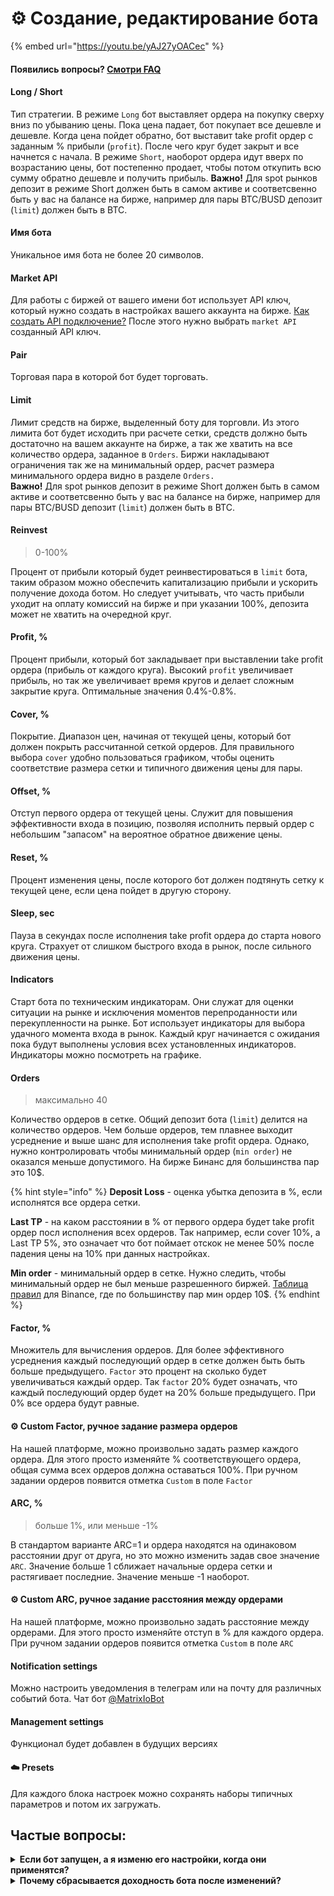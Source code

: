 # ⚙️ Создание, редактирование бота

{% embed url="https://youtu.be/yAJ27yOACec" %}

#### Появились вопросы? [Смотри FAQ](sozdanie-redaktirovanie-bota.md#chastye-voprosy)

#### Long / Short

Тип стратегии. В режиме `Long` бот выставляет ордера на покупку сверху вниз по убыванию цены. Пока цена падает, бот покупает все дешевле и дешевле. Когда цена пойдет обратно, бот выставит take profit ордер с заданным % прибыли (`profit`). После чего круг будет закрыт и все начнется с начала. В режиме `Short`, наоборот ордера идут вверх по возрастанию цены, бот постепенно продает, чтобы потом откупить всю сумму обратно дешевле и получить прибыль. **Важно!** Для spot рынков депозит в режиме Short должен быть в самом активе и соответсвенно быть у вас на балансе на бирже, например для пары BTC/BUSD депозит (`limit`) должен быть в BTC. &#x20;

#### Имя бота

Уникальное имя бота не более 20 символов.

#### Market API

Для работы с биржей от вашего имени бот использует API ключ, который нужно создать в настройках вашего аккаунта на бирже. [Как создать API подключение?](https://www.binance.com/ru/support/faq/how-to-create-api-360002502072) После этого нужно выбрать `market API` созданный API ключ.&#x20;

#### Pair

Торговая пара в которой бот будет торговать.

#### Limit

Лимит средств на бирже, выделенный боту для торговли. Из этого лимита бот будет исходить при расчете сетки, средств должно быть достаточно на вашем аккаунте на бирже, а так же хватить на все количество ордера, заданное в `Orders`. Биржи накладывают ограничения так же на минимальный ордер, расчет размера минимального ордера видно в разделе `Orders.` \
**Важно!** Для spot рынков депозит в режиме Short должен быть в самом активе и соответсвенно быть у вас на балансе на бирже, например для пары BTC/BUSD депозит (`limit`) должен быть в BTC.&#x20;

#### Reinvest

> 0-100%

Процент от прибыли который будет реинвестироваться в `limit` бота, таким образом можно обеспечить капитализацию прибыли и ускорить получение дохода ботом. Но следует учитывать, что часть прибыли уходит на оплату комиссий на бирже и при указании 100%, депозита может не хватить на очередной круг.&#x20;

#### Profit, %

Процент прибыли, который бот закладывает при выставлении take profit ордера (прибыль от каждого круга). Высокий `profit` увеличивает прибыль, но так же увеличивает время кругов и делает сложным закрытие круга. Оптимальные значения 0.4%-0.8%.

#### Cover, %

Покрытие. Диапазон цен, начиная от текущей цены, который бот должен покрыть рассчитанной сеткой ордеров. Для правильного выбора `cover` удобно пользоваться графиком, чтобы оценить соответствие размера сетки и типичного движения цены для пары.

#### Offset, %   &#x20;

Отступ первого ордера от текущей цены. Служит для повышения эффективности входа в позицию, позволяя исполнить первый ордер с небольшим "запасом" на вероятное обратное движение цены.

#### Reset, %    &#x20;

Процент изменения цены, после которого бот должен подтянуть сетку к текущей цене, если цена пойдет в другую сторону.&#x20;

#### Sleep, sec

Пауза в секундах после исполнения take profit ордера до старта нового круга. Страхует от слишком быстрого входа в рынок, после сильного движения цены.&#x20;

#### Indicators

Старт бота по техническим индикаторам. Они служат для оценки ситуации на рынке и исключения моментов перепроданности или перекупленности на рынке. Бот использует индикаторы для выбора удачного момента входа в рынок. Каждый круг начинается с ожидания пока будут выполнены условия всех установленных индикаторов. Индикаторы можно посмотреть на графике.  &#x20;

#### Orders

> максимально 40

Количество ордеров в сетке. Общий депозит бота (`limit`) делится на количество ордеров. Чем больше ордеров, тем плавнее выходит усреднение и выше шанс для исполнения take profit ордера. Однако, нужно контролировать чтобы минимальный ордер (`min order`) не оказался меньше допустимого. На бирже Бинанс для большинства пар это 10$.

{% hint style="info" %}
**Deposit Loss** - оценка убытка депозита в %, если исполнятся все ордера сетки.

**Last TP** -  на каком расстоянии в % от первого ордера будет take profit ордер посл исполнения всех ордеров. Так например, если cover 10%, а Last TP 5%, это означает что бот поймает отскок не менее 50% после падения цены на 10% при данных настройках.&#x20;

**Min order** - минимальный ордер в сетке. Нужно следить, чтобы минимальный ордер не был меньше разрешенного биржей. [Таблица правил](https://www.binance.com/en/trade-rule) для Binance, где по большинству пар мин ордер 10$.
{% endhint %}

#### Factor, %

Множитель для вычисления ордеров. Для более эффективного усреднения каждый последующий ордер в сетке должен быть быть больше предыдущего. `Factor` это процент на сколько будет увеличиваться каждый ордер. Так `factor` 20% будет означать, что каждый последующий ордер будет на 20% больше предыдущего. При 0% все ордера будут равные.&#x20;

#### ⚙️ Custom Factor, ручное задание размера ордеров&#x20;

На нашей платформе, можно произвольно задать размер каждого ордера. Для этого просто изменяйте % соответствующего ордера, общая сумма всех ордеров должна оставаться 100%. При ручном задании ордеров появится отметка `Custom` в поле `Factor`

#### ARC, %

> больше 1%, или меньше -1%

В стандартом варианте ARC=1 и ордера находятся на одинаковом расстоянии друг от друга, но это можно изменить задав свое значение `ARC`. Значение больше 1 сближает начальные ордера сетки и растягивает последние. Значение меньше -1 наоборот.&#x20;

#### ⚙️ Custom ARC, ручное задание расстояния между ордерами

На нашей платформе, можно произвольно задать расстояние между ордерами. Для этого просто изменяйте отступ в % для каждого ордера. При ручном задании ордеров появится отметка `Custom` в поле `ARC`

#### Notification settings

Можно настроить уведомления в телеграм или на почту для различных событий бота. Чат бот [@MatrixIoBot](https://t.me/MatrixIoBot)

#### Management settings

Функционал будет добавлен в будущих версиях

#### ☁️  Presets&#x20;

Для каждого блока настроек можно сохранять наборы типичных параметров и потом их загружать.

## Частые вопросы:

<details>

<summary><strong>Если бот запущен, а я изменю его настройки, когда они применятся?</strong></summary>

Изменения применятся на новом круге. То есть после того как бот закроет Take Profit ордер и начнет новый торговый круг.

</details>

<details>

<summary><strong>Почему сбрасывается доходность бота после изменений?</strong></summary>

Есть ряд параметров, изменение которых напрямую влияет на доходность, поэтому она сбрасывается, чтобы бот выполнил ее расчет снова. Это необходимо, чтобы на Маркете по ботам была видна актуальная доходность по конкретным настройкам ботов.

Некоторые параметры не влияют на доходность, например, имя бота, reinvest, limit.

</details>
